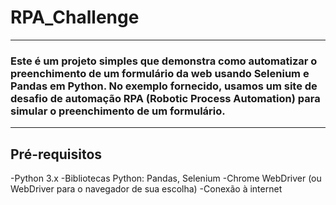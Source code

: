 # RPA_Challenge
-----
### Este é um projeto simples que demonstra como automatizar o preenchimento de um formulário da web usando Selenium e Pandas em Python. No exemplo fornecido, usamos um site de desafio de automação RPA (Robotic Process Automation) para simular o preenchimento de um formulário.
-----

## Pré-requisitos
-Python 3.x
-Bibliotecas Python: Pandas, Selenium
-Chrome WebDriver (ou WebDriver para o navegador de sua escolha)
-Conexão à internet
